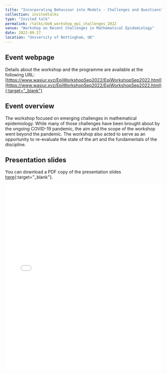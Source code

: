 ```yaml
---
title: "Incorporating Behaviour into Models - Challenges and Questions"
collection: invitedtalks
type: "Invited talk"
permalink: /talks/UoN_workshop_epi_challenges_2022
venue: "Workshop on Recent Challenges in Mathematical Epidemiology"
date: 2022-09-27
location: "University of Nottingham, UK"
---
```


## Event webpage

Details about the workshop and the programme are available at the following URL: [https://www.wasiur.xyz/EpiWorkshopSep2022/EpiWorkshopSep2022.html](https://www.wasiur.xyz/EpiWorkshopSep2022/EpiWorkshopSep2022.html){:target="_blank"}

## Event overview
The workshop focused on emerging challenges in mathematical epidemiology. While many of those challenges have been brought about by the ongoing COVID-19 pandemic, the aim and the scope of the workshop went beyond the pandemic. The workshop also acted to serve as an opportunity to re-evaluate the state of the art and the fundamentals of the discipline.

## Presentation slides
You can download a PDF copy of the presentation slides [here](/files/TalkSlides/UoN_EpiBehaviouralModelling_27Sep2022.pdf){:target="_blank"}.
<iframe src="/files/TalkSlides/UoN_EpiBehaviouralModelling_27Sep2022.pdf" width="100%" height="600" frameborder="no" border="0" marginwidth="0" marginheight="0"></iframe>

